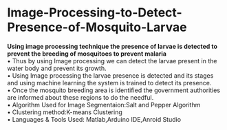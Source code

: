 # Image-Processing-to-Detect-Presence-of-Mosquito-Larvae
**Using image processing technique the presence of larvae is detected to prevent the breeding of mosquitoes to prevent malaria**<br>
• Thus by using Image processing we can detect the larvae present in the water body and prevent its growth.<br>
• Using Image processing the larvae presence is detected and its stages and using machine learning the system is trained to detect its presence.<br>
• Once the mosquito breeding area is identified the government authorities are informed about these regions to do the needful.<br>
• Algorithm Used for Image Segmentaion:Salt and Pepper Algorithm<br>
• Clustering method:K-means Clustering<br>
• Languages & Tools Used: Matlab,Arduino IDE,Anroid Studio<br>
